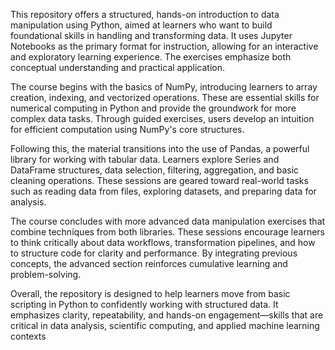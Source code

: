 This repository offers a structured, hands-on introduction to data manipulation using Python, aimed at learners who want to build foundational skills in handling and transforming data. 
It uses Jupyter Notebooks as the primary format for instruction, allowing for an interactive and exploratory learning experience. The exercises emphasize both conceptual understanding and practical application.

The course begins with the basics of NumPy, introducing learners to array creation, indexing, and vectorized operations. 
These are essential skills for numerical computing in Python and provide the groundwork for more complex data tasks. 
Through guided exercises, users develop an intuition for efficient computation using NumPy's core structures.

Following this, the material transitions into the use of Pandas, a powerful library for working with tabular data. 
Learners explore Series and DataFrame structures, data selection, filtering, aggregation, and basic cleaning operations. 
These sessions are geared toward real-world tasks such as reading data from files, exploring datasets, and preparing data for analysis.

The course concludes with more advanced data manipulation exercises that combine techniques from both libraries. 
These sessions encourage learners to think critically about data workflows, transformation pipelines, and how to structure code for clarity and performance. 
By integrating previous concepts, the advanced section reinforces cumulative learning and problem-solving.

Overall, the repository is designed to help learners move from basic scripting in Python to confidently working with structured data. 
It emphasizes clarity, repeatability, and hands-on engagement—skills that are critical in data analysis, scientific computing, and applied machine learning contexts
